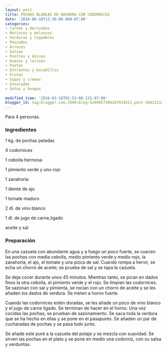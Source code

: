 ```yaml
---
layout: post
title: POCHAS BLANCAS DE NAVARRA CON CODORNICES
date: '2010-06-18T12:30:00.000-07:00'
categories:
- Carnes y derivados
- Mariscos y moluscos
- Verduras y legumbres
- Pescados
- Arroces
- Salsas
- Postres y dulces
- Huevos y lacteos
- Pastas
- Entrantes y bocadillos
- Frutas
- Sopas y cremas
- Ensaladas
- Setas y hongos
 
modified_time: '2016-03-16T01:53:08.121-07:00'
blogger_id: tag:blogger.com,1999:blog-5299957599287034512.post-3841311851520626475
---
```


Para 4 personas.

<h3>Ingredientes</h3>

1 kg. de pochas peladas

4 codornices

1 cebolla hermosa

1 pimiento verde y uno rojo

1 zanahoria

1 diente de ajo

1 tomate maduro

2 dl. de vino blanco

1 dl. de jugo de carne,ligado

aceite y sal

<h3>Preparación</h3>

En una cazuela con abundante agua y a fuego un poco fuerte, se cuecen las pochas con media cebolla, medio pimiento verde y medio rojo, la zanahoria, el ajo, el tomate y una pizca de sal. Cuando rompa a hervir, se echa un chorro de aceite; se prueba de sal y se tapa la cazuela.

Se deja cocer durante unos 45 minutos. Mientras tanto, se pican en dados finos la otra cebolla, el pimiento verde y el rojo. Se limpian las codornices. Se sazonan con sal y pimienta, se rocían con un chorro de aceite y se les añaden los dados de verdura. Se meten a horno fuerte.

Cuando las codornices estén doradas, se les añade un poco de vino blanco y el jugo de carne ligado. Se terminan de hacer en el horno. Una vez cocidas las pochas, se prueban de sazonamiento. Se saca toda la verdura que se ha hecho en ellas y se pone en el pasapurés. Se añaden un par de cucharadas de pochas y se pasa todo junto.

Se añade este puré a la cazuela del potaje y se mezcla con suavidad. Se sirven las pochas en el plato y se pone en medio una codorniz, con su salsa y verduritas.

